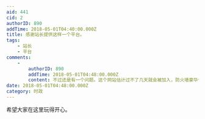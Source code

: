 ```yaml
---
aid: 441
cid: 2
authorID: 890
addTime: 2018-05-01T04:40:00.000Z
title: 感谢站长提供这样一个平台。
tags:
    - 站长
    - 平台
comments:
    -
        authorID: 890
        addTime: 2018-05-01T04:48:00.000Z
        content: 不过还是有一个问题。这个网站估计过不了几天就会被加入，防火墙豪华午餐。
date: 2018-05-01T04:48:00.000Z
category: 时政
---
```


希望大家在这里玩得开心。
